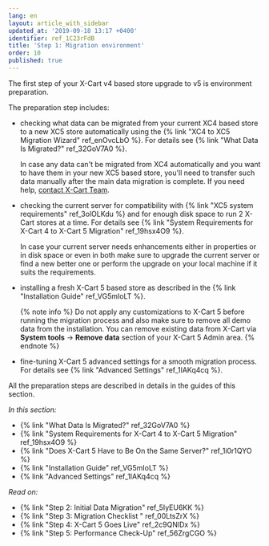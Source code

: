 ```yaml
---
lang: en
layout: article_with_sidebar
updated_at: '2019-09-18 13:17 +0400'
identifier: ref_1C23rFdB
title: 'Step 1: Migration environment'
order: 10
published: true
---
```

The first step of your X-Cart v4 based store upgrade to v5 is environment preparation.

The preparation step includes:

* checking what data can be migrated from your current XC4 based store to a new XC5 store automatically using the {% link "XC4 to XC5 Migration Wizard" ref_enOvcLbO %}. For details see {% link "What Data Is Migrated?" ref_32GoV7A0 %}.
  
  In case any data can't be migrated from XC4 automatically and you want to have them in your new XC5 based store, you'll need to transfer such data manually after the main data migration is complete. If you need help, [contact X-Cart Team](https://www.x-cart.com/contact-us.html "Step 1: Migration environment").

* checking the current server for compatibility with {% link "XC5 system requirements" ref_3olOLKdu %} and for enough disk space to run 2 X-Cart stores at a time. For details see {% link "System Requirements for X-Cart 4 to X-Cart 5 Migration" ref_19hsx4O9 %}.
  
  In case your current server needs enhancements either in properties or in disk space or even in both make sure to upgrade the current server or find a new better one or perform the upgrade on your local machine if it suits the requirements.

* installing a fresh X-Cart 5 based store as described in the {% link "Installation Guide" ref_VG5mIoLT %}.
  
  {% note info %}
  Do not apply any customizations to X-Cart 5 before running the migration process and also make sure to remove all demo data from the installation. You can remove existing data from X-Cart via **System tools** -> **Remove data** section of your X-Cart 5 Admin area.
  {% endnote %}

* fine-tuning X-Cart 5 advanced settings for a smooth migration process. For details see {% link "Advanced Settings" ref_1IAKq4cq %}.

All the preparation steps are described in details in the guides of this section.

_In this section:_
*   {% link "What Data Is Migrated?" ref_32GoV7A0 %}
*   {% link "System Requirements for X-Cart 4 to X-Cart 5 Migration" ref_19hsx4O9 %}
*   {% link "Does X-Cart 5 Have to Be On the Same Server?" ref_1i0r1QYO %}
*   {% link "Installation Guide" ref_VG5mIoLT %}
*   {% link "Advanced Settings" ref_1IAKq4cq %}

_Read on:_
*   {% link "Step 2: Initial Data Migration" ref_5IyEU6KK %}
*   {% link "Step 3: Migration Checklist " ref_00LtsZrX %}
*   {% link "Step 4: X-Cart 5 Goes Live" ref_2c9QNlDx %}
*   {% link "Step 5: Performance Check-Up" ref_56ZrgCGO %}
